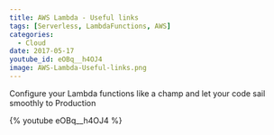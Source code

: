 ```yaml
---
title: AWS Lambda - Useful links
tags: [Serverless, LambdaFunctions, AWS]
categories:
  - Cloud
date: 2017-05-17
youtube_id: eOBq__h4OJ4
image: AWS-Lambda-Useful-links.png
---
```


Configure your Lambda functions like a champ and let your code sail smoothly to Production


{% youtube eOBq__h4OJ4 %}
